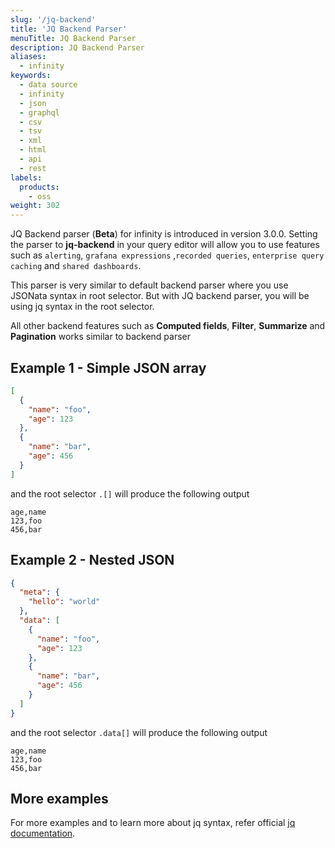 ```yaml
---
slug: '/jq-backend'
title: 'JQ Backend Parser'
menuTitle: JQ Backend Parser
description: JQ Backend Parser
aliases:
  - infinity
keywords:
  - data source
  - infinity
  - json
  - graphql
  - csv
  - tsv
  - xml
  - html
  - api
  - rest
labels:
  products:
    - oss
weight: 302
---
```


JQ Backend parser (**Beta**) for infinity is introduced in version 3.0.0. Setting the parser to **jq-backend** in your query editor will allow you to use features such as `alerting`, `grafana expressions` ,`recorded queries`, `enterprise query caching` and `shared dashboards`.

This parser is very similar to default backend parser where you use JSONata syntax in root selector. But with JQ backend parser, you will be using jq syntax in the root selector.

All other backend features such as **Computed fields**, **Filter**, **Summarize** and **Pagination** works similar to backend parser

## Example 1 - Simple JSON array

```json
[
  {
    "name": "foo",
    "age": 123
  },
  {
    "name": "bar",
    "age": 456
  }
]
```

and the root selector `.[]` will produce the following output

```csv
age,name
123,foo
456,bar
```

## Example 2 - Nested JSON

```json
{
  "meta": {
    "hello": "world"
  },
  "data": [
    {
      "name": "foo",
      "age": 123
    },
    {
      "name": "bar",
      "age": 456
    }
  ]
}
```

and the root selector `.data[]` will produce the following output

```csv
age,name
123,foo
456,bar
```

## More examples

For more examples and to learn more about jq syntax, refer official [jq documentation](https://jqlang.org/).
